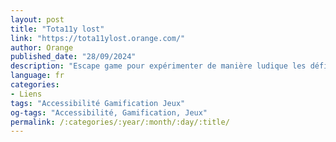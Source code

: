 ```yaml
---
layout: post
title: "Tota11y lost"
link: "https://tota11ylost.orange.com/"
author: Orange
published_date: "28/09/2024"
description: "Escape game pour expérimenter de manière ludique les défis des personnes en situation de handicap numérique."
language: fr
categories:
- Liens
tags: "Accessibilité Gamification Jeux"
og-tags: "Accessibilité, Gamification, Jeux"
permalink: /:categories/:year/:month/:day/:title/
---
```

